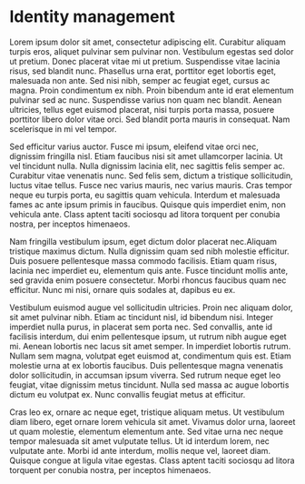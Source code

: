 # Identity management

Lorem ipsum dolor sit amet, consectetur adipiscing elit. Curabitur aliquam turpis eros, aliquet pulvinar sem pulvinar non. Vestibulum egestas sed dolor ut pretium. Donec placerat vitae mi ut pretium. Suspendisse vitae lacinia risus, sed blandit nunc. Phasellus urna erat, porttitor eget lobortis eget, malesuada non ante. Sed nisi nibh, semper ac feugiat eget, cursus ac magna. Proin condimentum ex nibh. Proin bibendum ante id erat elementum pulvinar sed ac nunc. Suspendisse varius non quam nec blandit. Aenean ultricies, tellus eget euismod placerat, nisi turpis porta massa, posuere porttitor libero dolor vitae orci. Sed blandit porta mauris in consequat. Nam scelerisque in mi vel tempor.

Sed efficitur varius auctor. Fusce mi ipsum, eleifend vitae orci nec, dignissim fringilla nisl. Etiam faucibus nisi sit amet ullamcorper lacinia. Ut vel tincidunt nulla. Nulla dignissim lacinia elit, nec sagittis felis semper ac. Curabitur vitae venenatis nunc. Sed felis sem, dictum a tristique sollicitudin, luctus vitae tellus. Fusce nec varius mauris, nec varius mauris. Cras tempor neque eu turpis porta, eu sagittis quam vehicula. Interdum et malesuada fames ac ante ipsum primis in faucibus. Quisque quis imperdiet enim, non vehicula ante. Class aptent taciti sociosqu ad litora torquent per conubia nostra, per inceptos himenaeos.

Nam fringilla vestibulum ipsum, eget dictum dolor placerat nec.Aliquam tristique maximus dictum. Nulla dignissim quam sed nibh molestie efficitur. Duis posuere pellentesque massa commodo facilisis. Etiam quam risus, lacinia nec imperdiet eu, elementum quis ante. Fusce tincidunt mollis ante, sed gravida enim posuere consectetur. Morbi rhoncus faucibus quam nec efficitur. Nunc mi nisi, ornare quis sodales at, dapibus eu ex.

Vestibulum euismod augue vel sollicitudin ultricies. Proin nec aliquam dolor, sit amet pulvinar nibh. Etiam ac tincidunt nisl, id bibendum nisi. Integer imperdiet nulla purus, in placerat sem porta nec. Sed convallis, ante id facilisis interdum, dui enim pellentesque ipsum, ut rutrum nibh augue eget mi. Aenean lobortis nec lacus sit amet semper. In imperdiet lobortis rutrum. Nullam sem magna, volutpat eget euismod at, condimentum quis est. Etiam molestie urna at ex lobortis faucibus. Duis pellentesque magna venenatis dolor sollicitudin, in accumsan ipsum viverra. Sed rutrum neque eget leo feugiat, vitae dignissim metus tincidunt. Nulla sed massa ac augue lobortis dictum eu volutpat ex. Nunc convallis feugiat metus at efficitur.

Cras leo ex, ornare ac neque eget, tristique aliquam metus. Ut vestibulum diam libero, eget ornare lorem vehicula sit amet. Vivamus dolor urna, laoreet ut quam molestie, elementum elementum ante. Sed vitae urna nec neque tempor malesuada sit amet vulputate tellus. Ut id interdum lorem, nec vulputate ante. Morbi id ante interdum, mollis neque vel, laoreet diam. Quisque congue at ligula vitae egestas. Class aptent taciti sociosqu ad litora torquent per conubia nostra, per inceptos himenaeos. 
